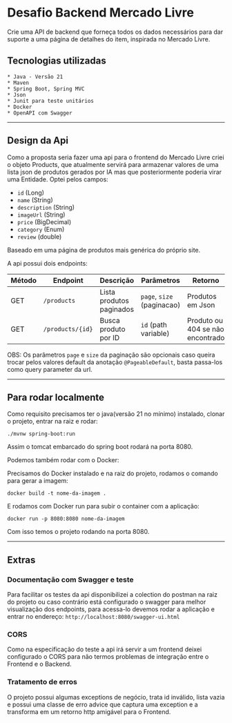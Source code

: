 # Desafio Backend Mercado Livre

Crie uma API de backend que forneça todos os dados necessários para dar suporte a uma página de detalhes do item, inspirada no Mercado Livre.

## Tecnologias utilizadas

    * Java - Versão 21
    * Maven
    * Spring Boot, Spring MVC
    * Json
    * Junit para teste unitários
    * Docker
    * OpenAPI com Swagger
    
---

## Design da Api

Como a proposta seria fazer uma api para o frontend do Mercado Livre criei o objeto Products, que atualmente servirá para armazenar valores de uma lista json de produtos gerados por IA mas que posteriormente poderia virar uma Entidade.
Optei pelos campos:

- `id` (Long)
- `name` (String)
- `description` (String)
- `imageUrl` (String)
- `price` (BigDecimal)
- `category` (Enum)
- `review` (double)

Baseado em uma página de produtos mais genérica do próprio site.

A api possui dois endpoints:

| Método | Endpoint            | Descrição                                 | Parâmetros                                                                                   | Retorno                     |
|--------|---------------------|-------------------------------------------|----------------------------------------------------------------------------------------------|-----------------------------|
| GET    | `/products`         | Lista produtos paginados                  | `page`, `size` (paginacao)                                                                   | Produtos em Json
| GET    | `/products/{id}`    | Busca produto por ID                      | `id` (path variable)                                                                         | Produto ou 404 se não encontrado |

OBS: Os parâmetros `page` e `size` da paginação são opcionais caso queira trocar pelos valores default da anotação `@PageableDefault`, basta passa-los como query parameter da url.

---

## Para rodar localmente

Como requisito precisamos ter o java(versão 21 no mínimo) instalado, clonar o projeto, entrar na raiz e rodar: 

```
./mvnw spring-boot:run
```
Assim o tomcat embarcado do spring boot rodará na porta 8080. 

Podemos também rodar com o Docker:

Precisamos do Docker instalado e na raiz do projeto, rodamos o comando para gerar a imagem: 
```
docker build -t nome-da-imagem .
```
E rodamos com Docker run para subir o container com a aplicação:
```
docker run -p 8080:8080 nome-da-imagem
```
Com isso temos o projeto rodando na porta 8080.

---

## Extras

### Documentação com Swagger e teste

Para facilitar os testes da api disponibilizei a colection do postman na raiz do projeto ou caso contrário está configurado o swagger para melhor visualização dos endpoints, para acessa-lo devemos rodar a aplicação e entrar no endereço: 
`http://localhost:8080/swagger-ui.html`

### CORS

Como na especificação do teste a api irá servir a um frontend deixei configurado o CORS para não termos problemas de integração entre o Frontend e o Backend.

### Tratamento de erros

O projeto possui algumas exceptions de negócio, trata id inválido, lista vazia e possui uma classe de erro advice que captura uma exception e a transforma em um retorno http amigável para o Frontend.


